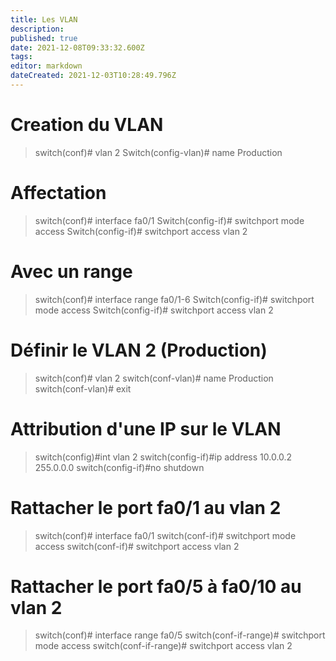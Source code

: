 ```yaml
---
title: Les VLAN
description: 
published: true
date: 2021-12-08T09:33:32.600Z
tags: 
editor: markdown
dateCreated: 2021-12-03T10:28:49.796Z
---
```


# Creation du VLAN
> switch(conf)# vlan 2
> Switch(config-vlan)# name Production

# Affectation
> switch(conf)# interface fa0/1
> Switch(config-if)# switchport mode access
> Switch(config-if)# switchport access vlan 2

# Avec un range
> switch(conf)# interface range fa0/1-6
> Switch(config-if)# switchport mode access
> Switch(config-if)# switchport access vlan 2

# Définir le VLAN 2 (Production)

> switch(conf)# vlan 2
> switch(conf-vlan)# name Production
> switch(conf-vlan)# exit

# Attribution d'une IP sur le VLAN
> switch(config)#int vlan 2
> switch(config-if)#ip address 10.0.0.2 255.0.0.0
> switch(config-if)#no shutdown

# Rattacher le port fa0/1 au vlan 2
> switch(conf)# interface fa0/1
> switch(conf-if)# switchport mode access
> switch(conf-if)# switchport access vlan 2

# Rattacher le port fa0/5 à fa0/10 au vlan 2
> switch(conf)# interface range fa0/5
> switch(conf-if-range)# switchport mode access
> switch(conf-if-range)# switchport access vlan 2